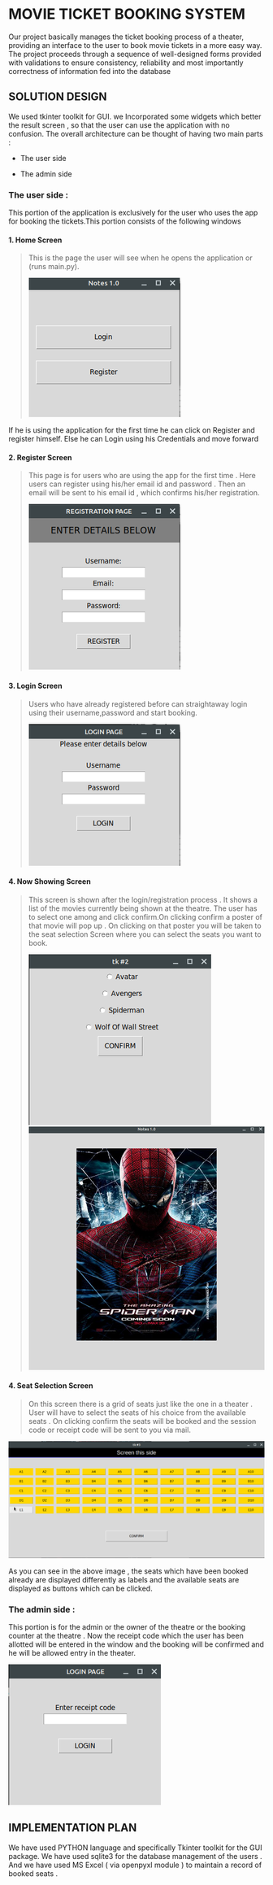# MOVIE TICKET BOOKING SYSTEM

Our project basically manages the ticket booking process of a theater,
providing an interface to the user to book movie tickets in a more easy
way. The project proceeds through a sequence of well-designed forms
provided with validations to ensure consistency, reliability and most
importantly correctness of information fed into the database

## SOLUTION DESIGN

We used tkinter toolkit for GUI. we Incorporated some widgets which
better the result screen , so that the user can use the application with
no confusion. The overall architecture can be thought of having two main parts :

-   The user side

-   The admin side

### The user side :

This portion of the application is exclusively for the user who uses the
app for booking the tickets.This portion consists of the following
windows

#### 1.  Home Screen

> This is the page the user will see when he opens the application or
> (runs main.py).
>
> ![](.//media/image2.png)

If he is using the application for the first time he can click on
Register and register himself. Else he can Login using his Credentials
and move forward

#### 2.  Register Screen

> This page is for users who are using the app for the first time . Here
> users can register using his/her email id and password . Then an email
> will be sent to his email id , which confirms his/her registration.
>
> ![](.//media/image1.png)

#### 3.  Login Screen

> Users who have already registered before can straightaway login using
> their username,password and start booking.
>
> ![](.//media/image3.png)

#### 4.  Now Showing Screen

> This screen is shown after the login/registration process . It shows a
> list of the movies currently being shown at the theatre. The user has
> to select one among and click confirm.On clicking confirm a poster of
> that movie will pop up . On clicking on that poster you will be taken
> to the seat selection Screen where you can select the seats you want
> to book.
>
> ![](.//media/image7.png)![](.//media/image6.png)

#### 4.  Seat Selection Screen

> On this screen there is a grid of seats just like the one in a theater
> . User will have to select the seats of his choice from the available
> seats . On clicking confirm the seats will be booked and the session
> code or receipt code will be sent to you via mail.

![](.//media/image5.png)

As you can see in the above image , the seats which have been booked
already are displayed differently as labels and the available seats are
displayed as buttons which can be clicked.

### The admin side :

This portion is for the admin or the owner of the theatre or the booking
counter at the theatre . Now the receipt code which the user has been
allotted will be entered in the window and the booking will be confirmed
and he will be allowed entry in the theater.

![](.//media/image4.png)

## IMPLEMENTATION PLAN

We have used PYTHON language and specifically Tkinter toolkit for the
GUI package. We have used sqlite3 for the database management of the
users . And we have used MS Excel ( via openpyxl module ) to maintain a
record of booked seats .

